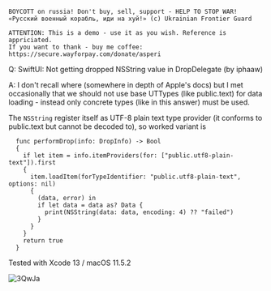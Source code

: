 ```
BOYCOTT on russia! Don't buy, sell, support - HELP TO STOP WAR!
«Русский военный корабль, иди на хуй!» (c) Ukrainian Frontier Guard

ATTENTION: This is a demo - use it as you wish. Reference is appriciated.
If you want to thank - buy me coffee: https://secure.wayforpay.com/donate/asperi
```

Q: SwiftUI: Not getting dropped NSString value in DropDelegate (by iphaaw)

A: I don't recall where (somewhere in depth of Apple's docs) but I met occasionally that we should not use base UTTypes (like public.text) for data loading - instead only concrete types (like in this answer) must be used.

The `NSString` register itself as UTF-8 plain text type provider (it conforms to public.text but cannot be decoded to), so worked variant is

```
  func performDrop(info: DropInfo) -> Bool
  {
    if let item = info.itemProviders(for: ["public.utf8-plain-text"]).first
    {
      item.loadItem(forTypeIdentifier: "public.utf8-plain-text", options: nil)
      {
        (data, error) in
        if let data = data as? Data {
          print(NSString(data: data, encoding: 4) ?? "failed")
        }
      }
    }
    return true
  }
```

Tested with Xcode 13 / macOS 11.5.2

![3QwJa](https://user-images.githubusercontent.com/62171579/170252984-0da62e3f-8cd5-40ef-b7d1-86ffa8e5723c.png)
